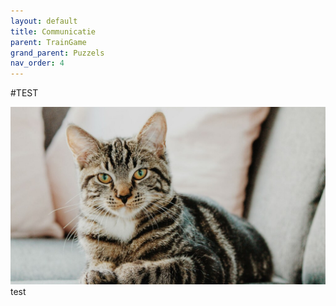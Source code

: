 ```yaml
---
layout: default
title: Communicatie
parent: TrainGame
grand_parent: Puzzels
nav_order: 4
---
```

#TEST

![test](2022-05-18-19-52-50.png)
test


